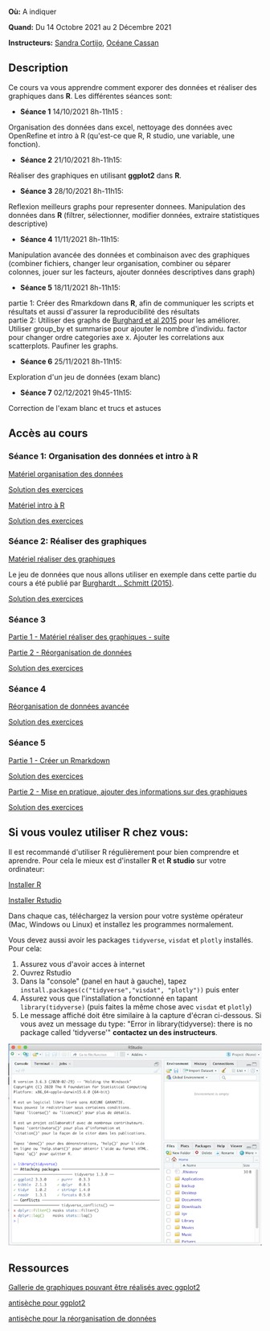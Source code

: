 **Où:** A indiquer

**Quand:** Du 14 Octobre 2021 au 2 Décembre 2021

**Instructeurs:** 
[Sandra Cortijo](mailto:sandra.cortijo@cnrs.fr), 
[Océane Cassan](mailto:Oceane.CASSAN@cnrs.fr)


## Description

Ce cours va vous apprendre comment exporer des données et réaliser des graphiques dans **R**. 
Les différentes séances sont:

- **Séance 1** 14/10/2021 8h-11h15 : 

Organisation des données dans excel, nettoyage des données avec OpenRefine et intro à R (qu'est-ce que R, R studio, une variable, une fonction).

- **Séance 2**  21/10/2021 8h-11h15: 

Réaliser des graphiques en utilisant **ggplot2** dans **R**. 

- **Séance 3** 28/10/2021 8h-11h15: 

Reflexion meilleurs graphs pour representer donnees. Manipulation des données dans **R** (filtrer, sélectionner, modifier données, extraire statistiques descriptive)

- **Séance 4** 11/11/2021 8h-11h15: 

Manipulation avancée des données et combinaison avec des graphiques (combiner fichiers, changer leur organisation, combiner ou séparer colonnes, jouer sur les facteurs, ajouter données descriptives dans graph)

- **Séance 5** 18/11/2021 8h-11h15: 

partie 1: Créer des Rmarkdown dans **R**, afin de communiquer les scripts et résultats et aussi d'assurer la reproducibilité des résultats  
partie 2: Utiliser des graphs de [Burghard et al 2015](https://nph.onlinelibrary.wiley.com/doi/full/10.1111/nph.13799) pour les améliorer. Utiliser group_by et summarise pour ajouter le nombre d'individu. factor pour changer ordre categories axe x. Ajouter les correlations aux scatterplots. Paufiner les graphs. 

- **Séance 6** 25/11/2021 8h-11h15: 

Exploration d'un jeu de données (exam blanc)

- **Séance 7** 02/12/2021 9h45-11h15: 

Correction de l'exam blanc et trucs et astuces



## Accès au cours

### Séance 1: Organisation des données et intro à **R**

[Matériel organisation des données](session1_organisation/materiel/organisation_session.html)  

[Solution des exercices](session1_organisation/materiel/organisation_session_solution_exercices.html)



[Matériel intro à R](session1_organisation/materiel/intro_R.html)  

[Solution des exercices](session1_organisation/materiel/intro_R_solution_exercices)


### Séance 2: Réaliser des graphiques

[Matériel réaliser des graphiques](session2_ggplot/materiel/ggplot_session.html)  

Le jeu de données que nous allons utiliser en exemple dans cette partie du cours a été publié par 
[Burghardt .. Schmitt (2015)](https://doi.org/10.1111/nph.13799). 


[Solution des exercices](session2_ggplot/materiel/ggplot_exercise_solutions.html)


### Séance 3 

[Partie 1 - Matériel réaliser des graphiques - suite](session3_plots_reorganisation/materiel/ggplot_suite.html)  



[Partie 2 - Réorganisation de données](session3_plots_reorganisation/materiel/reorganisation_donnees.html)  

[Solution des exercices](session3_plots_reorganisation/materiel/reorganisation_donnees_solution_exercices.html)



### Séance 4 

[Réorganisation de données avancée](session4_reorganisation_avancee/materiel/reorganisation_avancee.html)  

[Solution des exercices](session4_reorganisation_avancee/materiel/reorganisation_avancee_solution_exercices.html)




### Séance 5

[Partie 1 - Créer un Rmarkdown](session5_rmarkdown/materiel/rmarkdown_session.html) 

[Solution des exercices](session5_rmarkdown/materiel/Solution.html)



[Partie 2 - Mise en pratique, ajouter des informations sur des graphiques](session5_rmarkdown/materiel/amelioration_graphiques.html) 

[Solution des exercices](session5_rmarkdown/materiel/amelioration_graphiques_solution_exercices.html)




## Si vous voulez utiliser R chez vous: 
Il est recommandé d'utiliser R régulièrement pour bien comprendre et aprendre. Pour cela le mieux est d'installer **R** et **R studio** sur votre ordinateur:

[Installer R](https://cran.biotools.fr/)

[Installer Rstudio](https://rstudio.com/products/rstudio/download/)

Dans chaque cas, téléchargez la version pour votre système opérateur (Mac, Windows ou Linux) et installez les programmes normalement.

Vous devez aussi avoir les packages `tidyverse`, `visdat` et `plotly` installés. 
Pour cela:
1. Assurez vous d'avoir acces à internet
2. Ouvrez Rstudio
3. Dans la "console" (panel en haut à gauche), tapez `install.packages(c("tidyverse","visdat", "plotly"))` puis enter
4. Assurez vous que l'installation a fonctionné en tapant `library(tidyverse)` (puis faites la même chose avec `visdat` et `plotly`)
5. Le message affiché doit être similaire à la capture d'écran ci-dessous. Si vous avez un message du type: 
"Error in library(tidyverse): there is no package called 'tidyverse'"
**contactez un des instructeurs**.

![capture d'écran d'un installation correcte](installation_package_instructions.png)





## Ressources 

[Gallerie de graphiques pouvant être réalisés avec ggplot2](https://www.r-graph-gallery.com/)

[antisèche pour ggplot2](https://rstudio.com/wp-content/uploads/2015/03/ggplot2-cheatsheet.pdf)

[antisèche pour la réorganisation de données](module01_data_and_files/materials/data_organisation.md)






